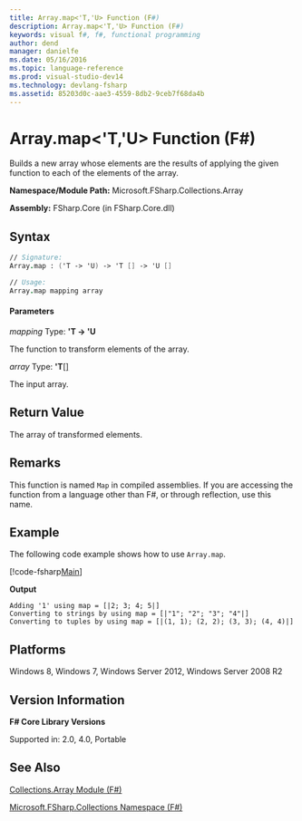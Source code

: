 ```yaml
---
title: Array.map<'T,'U> Function (F#)
description: Array.map<'T,'U> Function (F#)
keywords: visual f#, f#, functional programming
author: dend
manager: danielfe
ms.date: 05/16/2016
ms.topic: language-reference
ms.prod: visual-studio-dev14
ms.technology: devlang-fsharp
ms.assetid: 85203d0c-aae3-4559-8db2-9ceb7f68da4b 
---
```


# Array.map<'T,'U> Function (F#)

Builds a new array whose elements are the results of applying the given function to each of the elements of the array.

**Namespace/Module Path:** Microsoft.FSharp.Collections.Array

**Assembly:** FSharp.Core (in FSharp.Core.dll)


## Syntax

```fsharp
// Signature:
Array.map : ('T -> 'U) -> 'T [] -> 'U []

// Usage:
Array.map mapping array
```

#### Parameters
*mapping*
Type: **'T -&gt; 'U**


The function to transform elements of the array.


*array*
Type: **'T**[[]](https://msdn.microsoft.com/library/def20292-9aae-4596-9275-b94e594f8493)


The input array.

## Return Value

The array of transformed elements.

## Remarks
This function is named `Map` in compiled assemblies. If you are accessing the function from a language other than F#, or through reflection, use this name.

## Example

The following code example shows how to use `Array.map`.

[!code-fsharp[Main](snippets/fsarrays/snippet510.fs)]

**Output**
```
Adding '1' using map = [|2; 3; 4; 5|]
Converting to strings by using map = [|"1"; "2"; "3"; "4"|]
Converting to tuples by using map = [|(1, 1); (2, 2); (3, 3); (4, 4)|]
```

## Platforms
Windows 8, Windows 7, Windows Server 2012, Windows Server 2008 R2


## Version Information
**F# Core Library Versions**

Supported in: 2.0, 4.0, Portable

## See Also
[Collections.Array Module &#40;F&#35;&#41;](Collections.Array-Module-%5BFSharp%5D.md)

[Microsoft.FSharp.Collections Namespace &#40;F&#35;&#41;](Microsoft.FSharp.Collections-Namespace-%5BFSharp%5D.md)